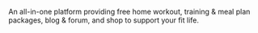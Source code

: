 An all-in-one platform providing free home workout, training & meal plan packages, blog & forum, and shop to support your fit life.
